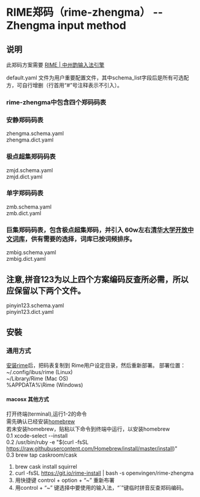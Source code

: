 # RIME郑码（rime-zhengma） -- Zhengma input method


## 说明
此郑码方案需要 [RIME | 中州韵输入法引擎](https://rime.im/)

default.yaml 文件为用户重要配置文件，其中schema_list字段后是所有可选配方，可自行增删（行首用“#”号注释表示不引入）。

### rime-zhengma中包含四个郑码码表
### 安静郑码码表
zhengma.schema.yaml  
zhengma.dict.yaml  
### 极点超集郑码码表
zmjd.schema.yaml  
zmjd.dict.yaml  
### 单字郑码码表
zmb.schema.yaml  
zmb.dict.yaml  
### 巨集郑码码表，包含极点超集郑码，并引入 60w左右[清华大学开放中文词库](http://thuocl.thunlp.org/)，供有需要的选择，词库已按词频排序。
zmbig.schema.yaml  
zmbig.dict.yaml  

## 注意,拼音123为以上四个方案编码反查所必需，所以应保留以下两个文件。
pinyin123.schema.yaml  
pinyin123.dict.yaml  


## 安裝
### 通用方式
[安装rime](https://rime.im/)后，把码表复制到 Rime用户设定目录，然后重新部署。
 部署位置：  
~/.config/ibus/rime  (Linux)  
~/Library/Rime  (Mac OS)  
%APPDATA%\Rime  (Windows)  

#### macosx 其他方式    
  打开终端(terminal),运行1-2的命令   
  需先确认已经安装[homebrew](https://brew.sh/index_zh-cn)  
  若未安装homebrew，贴粘以下命令到终端中运行，以安装homebrew   
0.1  xcode-select --install  
0.2  /usr/bin/ruby -e "$(curl -fsSL https://raw.githubusercontent.com/Homebrew/install/master/install)"  
0.3  brew tap caskroom/cask   
1.  brew cask install squirrel  
2.  curl -fsSL https://git.io/rime-install | bash -s openvingen/rime-zhengma  
3.  用快捷键 control + option + “~” 重新布署    
4.  用control + “~” 键选择中要使用的输入法，“`”键临时拼音反查郑码编码。  
